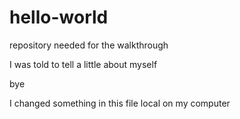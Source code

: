 # hello-world
repository needed for the walkthrough

I was told to tell a little about myself

bye

I changed something in this file local on my computer
